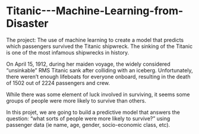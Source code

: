 # Titanic---Machine-Learning-from-Disaster
The project: The use of machine learning to create a model that predicts which passengers survived the Titanic shipwreck. 
The sinking of the Titanic is one of the most infamous shipwrecks in history.

On April 15, 1912, during her maiden voyage, the widely considered “unsinkable” RMS Titanic sank after colliding with an iceberg. Unfortunately, there weren’t enough lifeboats for everyone onboard, resulting in the death of 1502 out of 2224 passengers and crew.

While there was some element of luck involved in surviving, it seems some groups of people were more likely to survive than others.

In this projet, we are going to build a predictive model that answers the question: “what sorts of people were more likely to survive?” using passenger data (ie name, age, gender, socio-economic class, etc).
